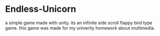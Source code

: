 # Endless-Unicorn

a simple game made with unity. its an infinite side scroll flappy bird type game.
this game was made for my univerity homework about multimedia.
